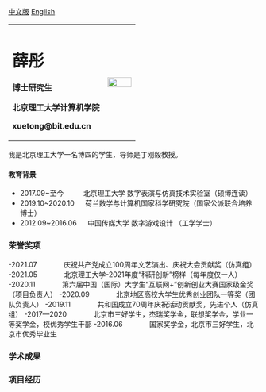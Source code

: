 <a href="/index-en.md">中文版</a> [English](index-en.md)

<table border="0">
  <tr>
    <td width="75%">
      <h1>薛彤</h1>
      <p><b>博士研究生</b></p>
      <p><b>北京理工大学计算机学院</b></p>
      <p><b>xuetong@bit.edu.cn</b></p>
    </td>
    <td width="25%">
      <img src="https://user-images.githubusercontent.com/57761094/139632689-298b892e-2684-4b25-91ab-fa626c7d194b.jpg" width="100%">   
    </td>
  </tr>
</table>



我是北京理工大学一名博四的学生，导师是丁刚毅教授。

#### 教育背景
  - 2017.09~至今 &emsp; &emsp;  北京理工大学 数字表演与仿真技术实验室（硕博连读）
  - 2019.10~2020.10 &emsp; 荷兰数学与计算机国家科学研究院（国家公派联合培养博士）
  - 2012.09~2016.06 &emsp; 中国传媒大学 数字游戏设计 （工学学士）


### 荣誉奖项
-2021.07 &emsp; &emsp; &emsp;庆祝共产党成立100周年文艺演出、庆祝大会贡献奖（仿真组）
-2021.05 &emsp; &emsp; &emsp;北京理工大学-2021年度“科研创新”榜样（每年度仅一人）
-2020.11 &emsp; &emsp; &emsp;第六届中国（国际）大学生“互联网+”创新创业大赛国家级金奖（项目负责人）
-2020.09 &emsp; &emsp; &emsp;北京地区高校大学生优秀创业团队一等奖（团队负责人）
-2019.11 &emsp; &emsp; &emsp;共和国成立70周年庆祝活动贡献奖，先进个人（仿真组）
-2017—2020 &emsp; &emsp; &emsp;北京市三好学生，杰瑞奖学金，联想奖学金，学业一等奖学金，校优秀学生干部
-2016.06 &emsp; &emsp; &emsp;国家奖学金，北京市三好学生，北京市优秀毕业生


### 学术成果

### 项目经历
